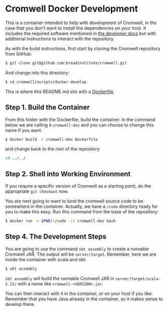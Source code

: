 # Cromwell Docker Development

This is a container intended to help with development of Cromwell, in the
case that you don't want to install the dependencies on your host. It
includes the required software mentioned in [the developer docs](http://cromwell.readthedocs.io/en/develop/Building/) but with additional instructions to interact with the repository.

As with the build instructions, first start by cloning the Cromwell repository from GitHub:

```bash
$ git clone git@github.com:broadinstitute/cromwell.git
```

And change into this directory:

```bash
$ cd cromwell/scripts/docker-develop
```

This is where this README.md sits with a [Dockerfile](Dockerfile)

## Step 1. Build the Container
From this folder with the Dockerfile, build the container. In the command below
we are calling it `cromwell-dev` and you can choose to change this name if you want.

```bash
$ docker build -t cromwell-dev Dockerfile
```

and change back to the root of the repository

```bash
cd ../../
```

## Step 2. Shell into Working Environment
If you require a specific version of Cromwell as a starting point, do the appropriate `git checkout` now. 

You are next going to want to bind the cromwell
source code to be somewhere in the container. Actually, we have a `/code` directory
ready for you to make this easy. Run this command from the base of the repository:

```bash
$ docker run -v $PWD/:/code -it cromwell-dev bash
```

## Step 4. The Development Steps

You are going to use the command `sbt assembly` to create a runnable Cromwell JAR. The output
will be `server/target`. Remember, here we are inside the container with scala and sbt:


```bash
$ sbt assembly
```

`sbt assembly` will build the runnable Cromwell JAR in `server/target/scala-2.12/` with a name like `cromwell-<VERSION>.jar`.

You can then interact with it in the container, or on your host if you like. Remember that
you have Java already in the container, so it makes sense to develop there.

